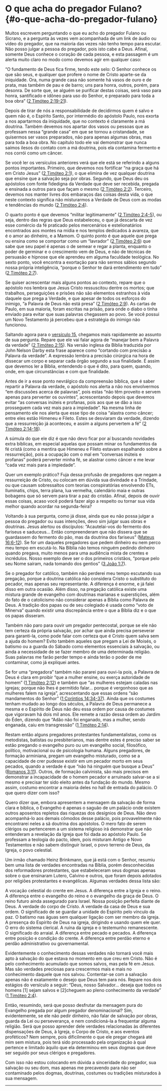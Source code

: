 # O que acha do pregador Fulano? {#o-que-acha-do-pregador-fulano}

Muitos escrevem perguntando o que eu acho do pregador Fulano ou Sicrano, e a pergunta às vezes vem acompanhada de um link de áudio ou vídeo do pregador, que na maioria das vezes não tenho tempo para escutar. Não posso julgar a pessoa do pregador, pois isto cabe a Deus. Afinal, somente Deus conhece o coração de cada pessoa, e esta passagem é um alerta muito claro no modo como devemos agir em qualquer caso:

“O fundamento de Deus fica firme, tendo este selo: O Senhor conhece os que são seus, e qualquer que profere o nome de Cristo aparte-se da iniquidade. Ora, numa grande casa não somente há vasos de ouro e de prata, mas também de pau e de barro; uns para honra, outros, porém, para desonra. De sorte que, se alguém se purificar destas coisas, será vaso para honra, santificado e idôneo para uso do Senhor, e preparado para toda a boa obra” ([2 Timóteo 2:19-21](http://bibliaonline.com.br/acf/2tm/2/19-21)).

Depois de tirar de nós a responsabilidade de decidirmos quem é salvo e quem não é, o Espírito Santo, por intermédio do apóstolo Paulo, nos exorta a nos apartarmos da iniquidade, que no contexto é claramente a má doutrina. Também devemos nos apartar dos vasos ou pessoas que as professam nessa “grande casa” em que se tornou a cristandade, se quisermos ser vasos preparados, não para apenas algumas obras, mas para toda a boa obra. No capítulo todo ele vai demonstrar que nunca saímos ilesos do contato com a má doutrina, pois ela contamina fermento e nos corrói como um câncer.

Se você ler os versículos anteriores verá que ele está se referindo a alguns pontos importantes. Primeiro, que devemos nos fortificar “na graça que há em Cristo Jesus” ([2 Timóteo 2:1](http://bibliaonline.com.br/acf/2tm/2/1)), o que elimina de vez qualquer doutrina que ensine que a salvação seja por obras. Segundo, que Deus deu os apóstolos com fonte fidedigna da Verdade que deve ser recebida, pregada e ensinada a outros para que façam o mesmo ([2 Timóteo 2:2](http://bibliaonline.com.br/acf/2tm/2/2)). Terceiro, devemos nos manter livres dos embaraços das coisas desta vida, o que neste contexto significa não misturarmos a Verdade de Deus com as modas e tendências do mundo ([2 Timóteo 2:4](http://bibliaonline.com.br/acf/2tm/2/4)).

O quarto ponto é que devemos “militar legitimamente” ([2 Timóteo 2:4-5](http://bibliaonline.com.br/acf/2tm/2/4-5)), ou seja, dentro das regras que Deus estabeleceu, o que já descarta de vez esse comércio da fé praticado pelos mercenários e estelionatários encontrados aos montes na mídia e nos templos dedicados à avareza, que é o amor ao dinheiro, e a Mamom. O quinto ponto é que aquele que prega ou ensina como se comportar como um “lavrador” ([2 Timóteo 2:6](http://bibliaonline.com.br/acf/2tm/2/6)) que sabe que seu papel é apenas o de semear e regar a planta, enquanto o poder de germinar e o crescimento vem de Deus, e não de técnicas de persuasão e hipnose que ele aprendeu em alguma faculdade teológica. No sexto ponto, você encontra a exortação para não sermos sábios segundo nossa própria inteligência, “porque o Senhor te dará entendimento em tudo” ([2 Timóteo 2:7](http://bibliaonline.com.br/acf/2tm/2/7)).

Se quiser acrescentar mais alguns pontos ao contexto, repare que o apóstolo nos lembra que Jesus Cristo ressuscitou dentre os mortos; que trabalhos, perseguições e prisões não são elementos estranhos à vida daquele que prega a Verdade, e que apesar de todos os esforços do inimigo, “a Palavra de Deus não está presa” ([2 Timóteo 2:9](http://bibliaonline.com.br/acf/2tm/2/9)). As cartas de Paulo, em sua maioria, foram escritas na prisão, para onde o diabo o tinha enviado para evitar que suas palavras chegassem ao povo. Se você possui um Novo Testamento já percebeu que a estratégia do inimigo não funcionou.

Saltando agora para o [versículo 15](http://bibliaonline.com.br/acf/2tm/2/15), chegamos mais rapidamente ao assunto de sua pergunta. Repare que ele vai falar agora de “manejar bem a Palavra da verdade” ([2 Timóteo 2:15](http://bibliaonline.com.br/acf/2tm/2/15)). Na versão inglesa da Bíblia traduzida por John Nelson Darby esta frase aparece como “cortando com precisão a Palavra da verdade”. A expressão lembra a precisão cirúrgica na hora de dissecar um corpo e separar cada órgão segundo a sua finalidade. É assim que devemos ler a Bíblia, entendendo o que é dito, para quem, quando, onde, em que circunstâncias e com que finalidade.

Antes de ir a esse ponto nevrálgico da compreensão bíblica, que é saber repartir a Palavra da verdade, o apóstolo nos alerta a não nos envolvermos “em discussões acerca de palavras”, pois estas “não têm proveito e servem apenas para perverter os ouvintes”, acrescentando depois que devemos evitar “as conversas inúteis e profanas, pois aos que se dão a isso prosseguem cada vez mais para a impiedade”. Na mesma linha de pensamento ele nos alerta que esse tipo de coisa “alastra como câncer; entre eles estão Himeneu e Fileto. Estes se desviaram da verdade, dizendo que a ressurreição já aconteceu, e assim a alguns pervertem a fé” ([2 Timóteo 2:14-18](http://bibliaonline.com.br/acf/2tm/2/14-18)).

A súmula do que ele diz é que não devo ficar por aí buscando novidades extra bíblicas, em especial aquelas que possam minar os fundamentos da fé cristã (como a mentira que Himeneu e Fileto estavam espalhando sobre a ressurreição), pois a ocupação com o mal em “conversas inúteis e profanas” poderá perverter minha fé, se alastrar como câncer e me levar “cada vez mais para a impiedade”.

Quer um exemplo prático? Fuja dessa profusão de pregadores que negam a ressurreição de Cristo, ou colocam em dúvida sua divindade e a Trindade, ou que causam sobressaltos com teorias conspiratórias envolvendo ETs, Iluminatis, chips, terra plana, lua vermelha, calendário maia e outras bobagens que só servem para tirar a paz do cristão. Afinal, depois de ouvir essas coisas, acaso você poderá fazer algo a respeito ou tornar sua vida melhor quando acordar na segunda-feira?

Voltando à sua pergunta, como já disse, ainda que eu não possa julgar a pessoa do pregador ou suas intenções, devo sim julgar suas obras e doutrinas. Jesus alertou os discípulos: “Acautelai-vos do fermento dos fariseus e saduceus... Então compreenderam que não dissera que se guardassem do fermento do pão, mas da doutrina dos fariseus” ([Mateus 16:6-12](http://bibliaonline.com.br/acf/mt/16/6-12)). Se for um daqueles pregadores que pedem dinheiro eu nem perco meu tempo em escutá-lo. Na Bíblia não temos ninguém pedindo dinheiro quando pregava, muito menos para uma audiência mista de crentes e incrédulos. Nosso exemplo deve ser o dos primeiros cristãos, “porque pelo seu Nome saíram, nada tomando dos gentios” ([3 João 1:7](http://bibliaonline.com.br/acf/3jo/1/7)).

Se o pregador for católico, também não perderei meu tempo escutando sua pregação, porque a doutrina católica não considera Cristo o substituto do pecador, mas apenas seu representante. A diferença é enorme, e já falei disso em outra ocasião. Além disso, na pregação católica existe uma mistura grande de evangelho com doutrinas marianas e superstições, além do fato de o catolicismo não considerar apenas a Bíblia como Palavra de Deus. A tradição dos papas ou de seu colegiado é usada como “voto de Minerva” quando existir uma discrepância entre o que a Bíblia diz e o que os papas disseram.

Também não paro para ouvir um pregador pentecostal, porque se ele não tem certeza da própria salvação, por achar que ainda precisa perseverar para garanti-la, como pode falar com certeza que é Cristo quem salva sem a ajuda do homem? Evito também aqueles que pregam a Lei de Moisés, o batismo ou a guarda do Sábado como elementos essenciais à salvação, ou ainda a necessidade de se fazer membro de uma determinada religião. Suas palavras me farão perder tempo e ainda terão o poder de me contaminar, como já expliquei antes.

Se for uma “pregadora” também não pararei para ouvi-la pois, a Palavra de Deus é clara em proibir “que a mulher ensine, ou exerça autoridade de homem” ([1 Timóteo 2:12](http://bibliaonline.com.br/acf/1tm/2/12)) e também que “as mulheres estejam caladas nas igrejas; porque não lhes é permitido falar... porque é vergonhoso que as mulheres falem na igreja”, acrescentando que essas ordens “são mandamentos do Senhor” ([1 Coríntios 14:34-37](http://bibliaonline.com.br/acf/1co/14/34-37)). Ainda que os costumes tenham mudado ao longo dos séculos, a Palavra de Deus permanece a mesma e o Espírito de Deus não deu essa ordem por causa de costumes que vigoravam há dois mil anos. Ele remete a razão dessa ordem ao Jardim do Éden, dizendo que “Adão não foi enganado, mas a mulher, sendo enganada, caiu em transgressão” ([1 Timóteo 2:14](http://bibliaonline.com.br/acf/1tm/2/14)).

Restam então alguns pregadores protestantes fundamentalistas, como os metodistas, batistas ou presbiterianos, mas dentre estes é preciso saber se estão pregando o evangelho puro ou um evangelho social, filosófico, político, motivacional ou de psicologia humana. Alguns pregadores, de formação arminiana, pregam um evangelho misturado, como se a capacidade de crer pudesse existir em um pecador morto em seus pecados, quando a verdade é que “não há ninguém que busque a Deus” ([Romanos 3:11](http://bibliaonline.com.br/acf/rm/3/11)). Outros, de formação calvinista, são mais precisos em demonstrar a incapacidade de o homem pecador e arruinado salvar-se a si mesmo e precisar ter sido eleito antes da fundação do mundo. Mesmo assim, costumo encontrar a maioria deles no hall de entrada do palácio. O que quero dizer com isso?

Quero dizer que, embora apresentem a mensagem da salvação de forma clara e bíblica, o Evangelho é apenas o saguão de um palácio onde existem outros aposentos repletos das riquezas dos desígnios de Deus. Não devo acompanhá-lo aos demais cômodos desse palácio, pois provavelmente não encontrarei neles a sã doutrina dos apóstolos. O mero fato de serem clérigos ou pertencerem a um sistema religioso irá demonstrar que não entenderam a revelação da Igreja que foi dada ao apóstolo Paulo. Se professam a teologia do pacto, idem, pois misturam Antigo e Novo Testamentos e não sabem distinguir Israel, o povo terreno de Deus, da Igreja, o povo celestial.

Um irmão chamado Heinz Brinkmann, que já está com o Senhor, resumiu bem uma lista de verdades encontradas na Bíblia, porém desconhecidas dos reformadores protestantes, que estabeleceram seus dogmas apenas sobre o que ensinaram Lutero, Calvino e outros, que foram depois adotados por religiões protestantes e evangélicas. Algumas verdades dessa lista são:

A vocação celestial do crente em Jesus. A diferença entre a Igreja e o reino. A diferença entre o evangelho do reino e o evangelho da graça de Deus. O reino futuro ainda assegurado para Israel. Nossa posição perfeita diante de Deus. A verdade do corpo de Cristo. A verdade da casa de Deus e sua ordem. O significado de se guardar a unidade do Espírito pelo vínculo da paz. O batismo nas águas sem qualquer ligação com ser membro da igreja. A presença do Espírito de Deus na igreja, dirigindo e usando quem ele quer. O erro do sistema clerical. A ruína da igreja e o testemunho remanescente. O significado do arraial. A diferença entre pecado e pecados. A diferença entre posição e condição do crente. A diferença entre perdão eterno e perdão administrativo ou governamental.

Evidentemente o conhecimento dessas verdades não tornará você mais apto à salvação do que estava no momento em que creu em Cristo. Não é pelo conhecimento acumulado que somos salvos, mas pela fé em Jesus. Mas são verdades preciosas para crescermos mais e mais no conhecimento daquele que nos salvou. Contentar-se com a salvação apenas não é exatamente o desejo que Deus tem para nós. Repare nos dois estágios do versículo a seguir: “Deus, nosso Salvador... deseja que todos os homens [1] sejam salvos e [2]cheguem ao pleno conhecimento da verdade” ([1 Timóteo 2:4](http://bibliaonline.com.br/acf/1tm/2/4)).

Então, resumindo, será que posso desfrutar da mensagem pura do Evangelho pregada por algum pregador denominacional? Sim, evidentemente, se ele não pedir dinheiro, não falar de salvação por obras, guarda da Lei ou perseverança, e nem condicioná-la a frequentar alguma religião. Será que posso aprender dele verdades relacionadas às diferentes dispensações de Deus, à Igreja, o Corpo de Cristo, e aos eventos proféticos? Nem sempre, pois dificilmente o que ele pregar chegará até mim sem mistura, pois terá sido processado pela organização à qual pertence e limitado àquilo que ela determinou em seus dogmas que deve ser seguido por seus clérigos e pregadores.

Com isso não estou colocando em dúvida a sinceridade do pregador, sua salvação ou seu dom, mas apenas me precavendo para não ser contaminado pelos dogmas, doutrinas, costumes ou tradições misturados à sua mensagem.

*****